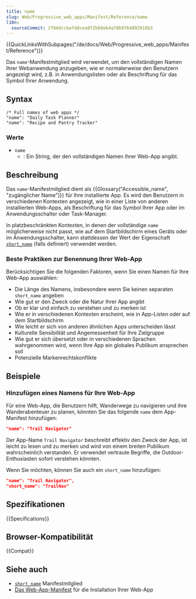 ```yaml
---
title: name
slug: Web/Progressive_web_apps/Manifest/Reference/name
l10n:
  sourceCommit: 2f6ddccbafddcea8f2b68eb4a78b9764892916b3
---
```


{{QuickLinksWithSubpages("/de/docs/Web/Progressive_web_apps/Manifest/Reference")}}

Das `name`-Manifestmitglied wird verwendet, um den vollständigen Namen Ihrer Webanwendung anzugeben, wie er normalerweise den Benutzern angezeigt wird, z.B. in Anwendungslisten oder als Beschriftung für das Symbol Ihrer Anwendung.

## Syntax

```json-nolint
/* Full names of web apps */
"name": "Daily Task Planner"
"name": "Recipe and Pantry Tracker"
```

### Werte

- `name`
  - : Ein String, der den vollständigen Namen Ihrer Web-App angibt.

## Beschreibung

Das `name`-Manifestmitglied dient als {{Glossary("Accessible_name", "zugänglicher Name")}} für Ihre installierte App. Es wird den Benutzern in verschiedenen Kontexten angezeigt, wie in einer Liste von anderen installierten Web-Apps, als Beschriftung für das Symbol Ihrer App oder im Anwendungsschalter oder Task-Manager.

In platzbeschränkten Kontexten, in denen der vollständige `name` möglicherweise nicht passt, wie auf dem Startbildschirm eines Geräts oder im Anwendungsschalter, kann stattdessen der Wert der Eigenschaft [`short_name`](/de/docs/Web/Progressive_web_apps/Manifest/Reference/short_name) (falls definiert) verwendet werden.

### Beste Praktiken zur Benennung Ihrer Web-App

Berücksichtigen Sie die folgenden Faktoren, wenn Sie einen Namen für Ihre Web-App auswählen:

- Die Länge des Namens, insbesondere wenn Sie keinen separaten `short_name` angeben
- Wie gut er den Zweck oder die Natur Ihrer App angibt
- Ob er klar und einfach zu verstehen und zu merken ist
- Wie er in verschiedenen Kontexten erscheint, wie in App-Listen oder auf dem Startbildschirm
- Wie leicht er sich von anderen ähnlichen Apps unterscheiden lässt
- Kulturelle Sensibilität und Angemessenheit für Ihre Zielgruppe
- Wie gut er sich übersetzt oder in verschiedenen Sprachen wahrgenommen wird, wenn Ihre App ein globales Publikum ansprechen soll
- Potenzielle Markenrechtskonflikte

## Beispiele

### Hinzufügen eines Namens für Ihre Web-App

Für eine Web-App, die Benutzern hilft, Wanderwege zu navigieren und ihre Wanderabenteuer zu planen, könnten Sie das folgende `name` dem App-Manifest hinzufügen:

```json
"name": "Trail Navigator"
```

Der App-Name `Trail Navigator` beschreibt effektiv den Zweck der App, ist leicht zu lesen und zu merken und wird von einem breiten Publikum wahrscheinlich verstanden. Er verwendet vertraute Begriffe, die Outdoor-Enthusiasten sofort verstehen könnten.

Wenn Sie möchten, können Sie auch ein `short_name` hinzufügen:

```json
"name": "Trail Navigator",
"short_name": "TrailNav"
```

## Spezifikationen

{{Specifications}}

## Browser-Kompatibilität

{{Compat}}

## Siehe auch

- [`short_name`](/de/docs/Web/Progressive_web_apps/Manifest/Reference/short_name) Manifestmitglied
- [Das Web-App-Manifest](/de/docs/Web/Progressive_web_apps/Guides/Making_PWAs_installable#the_web_app_manifest) für die Installation Ihrer Web-App
